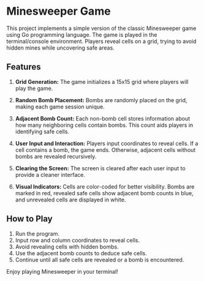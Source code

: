 # Minesweeper Game

This project implements a simple version of the classic Minesweeper game using Go programming language. The game is played in the terminal/console environment. Players reveal cells on a grid, trying to avoid hidden mines while uncovering safe areas.

## Features

1. **Grid Generation:** The game initializes a 15x15 grid where players will play the game.

2. **Random Bomb Placement:** Bombs are randomly placed on the grid, making each game session unique.

3. **Adjacent Bomb Count:** Each non-bomb cell stores information about how many neighboring cells contain bombs. This count aids players in identifying safe cells.

4. **User Input and Interaction:** Players input coordinates to reveal cells. If a cell contains a bomb, the game ends. Otherwise, adjacent cells without bombs are revealed recursively.

5. **Clearing the Screen:** The screen is cleared after each user input to provide a cleaner interface.

6. **Visual Indicators:** Cells are color-coded for better visibility. Bombs are marked in red, revealed safe cells show adjacent bomb counts in blue, and unrevealed cells are displayed in white.

## How to Play

1. Run the program.
2. Input row and column coordinates to reveal cells.
3. Avoid revealing cells with hidden bombs.
4. Use the adjacent bomb counts to deduce safe cells.
5. Continue until all safe cells are revealed or a bomb is encountered.

Enjoy playing Minesweeper in your terminal!
